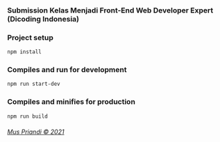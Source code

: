 ### Submission Kelas Menjadi Front-End Web Developer Expert (Dicoding Indonesia)


### Project setup
```bash
npm install
```

### Compiles and run for development
```bash
npm run start-dev
```

### Compiles and minifies for production
```bash
npm run build
```

###### [Mus Priandi &copy; 2021](https://github.com/muspriandi/)